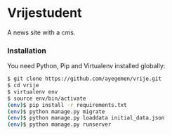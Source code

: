 # Vrijestudent

A news site with a cms.    

### Installation

You need Python, Pip and Virtualenv installed globally:

```sh
$ git clone https://github.com/ayegemen/vrije.git
$ cd vrije
$ virtualenv env
$ source env/bin/activate
(env)$ pip install -r requirements.txt
(env)$ python manage.py migrate
(env)$ python manage.py loaddata initial_data.json
(env)$ python manage.py runserver
```